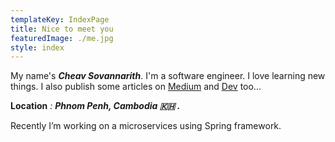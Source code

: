 ```yaml
---
templateKey: IndexPage
title: Nice to meet you
featuredImage: ./me.jpg
style: index
---
```


My name's **_Cheav Sovannarith_**. I'm a software engineer. I love learning new things. I also publish some articles on [Medium](https://medium.com/@cheavsovannarith) and [Dev](https://dev.to/cheav_sovannarith) too...

**Location** _:_ **_Phnom Penh, Cambodia 🇰🇭 ._**

Recently I’m working on a microservices using Spring framework.
